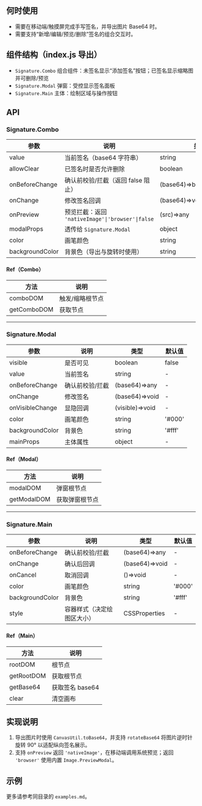 ## 何时使用

- 需要在移动端/触摸屏完成手写签名，并导出图片 Base64 时。
- 需要支持“新增/编辑/预览/删除”签名的组合交互时。

## 组件结构（index.js 导出）

- `Signature.Combo` 组合组件：未签名显示“添加签名”按钮；已签名显示缩略图并可删除/预览
- `Signature.Modal` 弹窗：受控显示签名面板
- `Signature.Main` 主体：绘制区域与操作按钮

## API

### Signature.Combo

| 参数            | 说明                                             | 类型                       | 默认值 |
| --------------- | ------------------------------------------------ | -------------------------- | ------ |
| value           | 当前签名（base64 字符串）                        | string                     | -      |
| allowClear      | 已签名时是否允许删除                             | boolean                    | true   |
| onBeforeChange  | 确认前校验/拦截（返回 false 阻止）               | (base64)=>boolean\|Promise | -      |
| onChange        | 修改签名回调                                     | (base64)=>void             | -      |
| onPreview       | 预览拦截：返回 `'nativeImage'\|'browser'\|false` | (src)=>any                 | -      |
| modalProps      | 透传给 `Signature.Modal`                         | object                     | -      |
| color           | 画笔颜色                                         | string                     | '#000' |
| backgroundColor | 背景色（导出与旋转时使用）                       | string                     | '#fff' |

#### Ref（Combo）

| 方法        | 说明            |
| ----------- | --------------- |
| comboDOM    | 触发/缩略根节点 |
| getComboDOM | 获取节点        |

---

### Signature.Modal

| 参数            | 说明            | 类型            | 默认值 |
| --------------- | --------------- | --------------- | ------ |
| visible         | 是否可见        | boolean         | false  |
| value           | 当前签名        | string          | -      |
| onBeforeChange  | 确认前校验/拦截 | (base64)=>any   | -      |
| onChange        | 修改签名        | (base64)=>void  | -      |
| onVisibleChange | 显隐回调        | (visible)=>void | -      |
| color           | 画笔颜色        | string          | '#000' |
| backgroundColor | 背景色          | string          | '#fff' |
| mainProps       | 主体属性        | object          | -      |

#### Ref（Modal）

| 方法        | 说明           |
| ----------- | -------------- |
| modalDOM    | 弹窗根节点     |
| getModalDOM | 获取弹窗根节点 |

---

### Signature.Main

| 参数            | 说明                       | 类型           | 默认值 |
| --------------- | -------------------------- | -------------- | ------ |
| onBeforeChange  | 确认前校验/拦截            | (base64)=>any  | -      |
| onChange        | 确认后回调                 | (base64)=>void | -      |
| onCancel        | 取消回调                   | ()=>void       | -      |
| color           | 画笔颜色                   | string         | '#000' |
| backgroundColor | 背景色                     | string         | '#fff' |
| style           | 容器样式（决定绘图区大小） | CSSProperties  | -      |

#### Ref（Main）

| 方法       | 说明            |
| ---------- | --------------- |
| rootDOM    | 根节点          |
| getRootDOM | 获取根节点      |
| getBase64  | 获取签名 base64 |
| clear      | 清空画布        |

## 实现说明

1. 导出图片时使用 `CanvasUtil.toBase64`，并支持 `rotateBase64` 将图片逆时针旋转 90° 以适配纵向签名展示。
2. 支持 `onPreview` 返回 `'nativeImage'`，在移动端调用系统预览；返回 `'browser'` 使用内置 `Image.PreviewModal`。

## 示例

更多请参考同目录的 `examples.md`。
